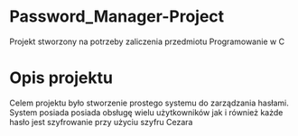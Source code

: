 # Password_Manager-Project
Projekt stworzony na potrzeby zaliczenia przedmiotu Programowanie w C
# Opis projektu
Celem projektu było stworzenie prostego systemu do zarządzania hasłami.
System posiada posiada obsługę wielu użytkowników jak i również każde hasło jest szyfrowanie przy użyciu szyfru Cezara

